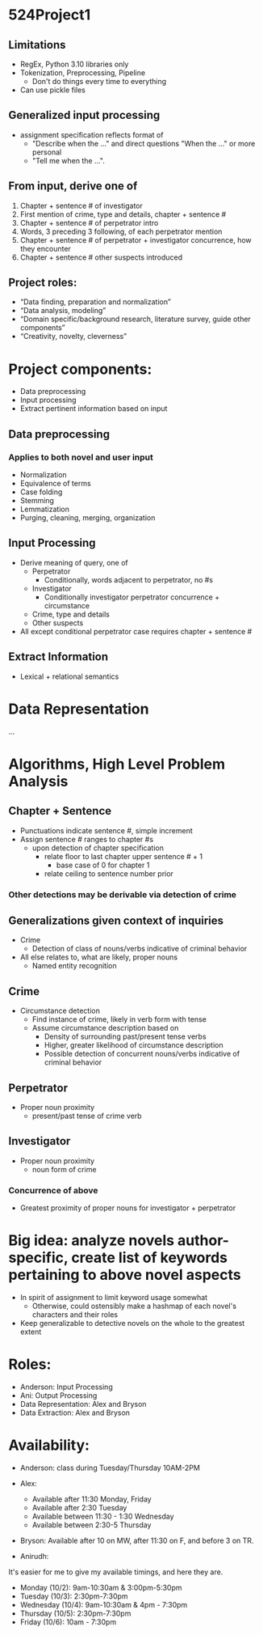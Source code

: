 # 524Project1

## Limitations
- RegEx, Python 3.10 libraries only
- Tokenization, Preprocessing, Pipeline
    * Don't do things every time to everything
- Can use pickle files

## Generalized input processing
* assignment specification reflects format of
    - "Describe when the ..." and direct questions "When the ..." or more personal 
    - "Tell me when the ...".

## From input, derive one of
1. Chapter + sentence # of investigator
2. First mention of crime, type and details, chapter + sentence #
3. Chapter + sentence # of perpetrator intro
4. Words, 3 preceding 3 following, of each perpetrator mention
5. Chapter + sentence # of perpetrator + investigator concurrence, how they encounter
6. Chapter + sentence # other suspects introduced

## Project roles:
- “Data finding, preparation and normalization”
- “Data analysis, modeling”
- “Domain specific/background research, literature survey, guide other components”
- “Creativity, novelty, cleverness”

# Project components:
- Data preprocessing
- Input processing
- Extract pertinent information based on input
	
## Data preprocessing
### Applies to both novel and user input
- Normalization
- Equivalence of terms
- Case folding
- Stemming
- Lemmatization
- Purging, cleaning, merging, organization

## Input Processing
- Derive meaning of query, one of
    * Perpetrator
        * Conditionally, words adjacent to perpetrator, no #s
    * Investigator
        * Conditionally investigator perpetrator concurrence + circumstance
    * Crime, type and details
    * Other suspects
- All except conditional perpetrator case requires chapter + sentence #

## Extract Information
- Lexical + relational semantics

# Data Representation
...

# Algorithms, High Level Problem Analysis

## Chapter + Sentence #
- Punctuations indicate sentence #, simple increment
- Assign sentence # ranges to chapter #s
    * upon detection of chapter specification
        * relate floor to last chapter upper sentence # + 1
            * base case of 0 for chapter 1
        * relate ceiling to sentence number prior

### Other detections may be derivable via detection of crime

## Generalizations given context of inquiries
- Crime
    * Detection of class of nouns/verbs indicative of criminal behavior
- All else relates to, what are likely, proper nouns
    * Named entity recognition

## Crime
- Circumstance detection
    * Find instance of crime, likely in verb form with tense
    * Assume circumstance description based on
        * Density of surrounding past/present tense verbs
        * Higher, greater likelihood of circumstance description
        * Possible detection of concurrent nouns/verbs indicative of criminal behavior


## Perpetrator
- Proper noun proximity
    * present/past tense of crime verb

## Investigator
- Proper noun proximity
    * noun form of crime

### Concurrence of above
- Greatest proximity of proper nouns for investigator + perpetrator

# Big idea: analyze novels author-specific, create list of keywords pertaining to above novel aspects
- In spirit of assignment to limit keyword usage somewhat
    * Otherwise, could ostensibly make a hashmap of each novel's characters and their roles
- Keep generalizable to detective novels on the whole to the greatest extent

# Roles:
- Anderson: Input Processing
- Ani: Output Processing
- Data Representation: Alex and Bryson
- Data Extraction: Alex and Bryson

# Availability:
- Anderson: class during Tuesday/Thursday 10AM-2PM
- Alex:
    * Available after 11:30 Monday, Friday
    * Available after 2:30 Tuesday
    * Available between 11:30 - 1:30 Wednesday
    * Available between 2:30-5 Thursday
- Bryson: Available after 10 on MW, after 11:30 on F, and before 3 on TR.

- Anirudh:

It's easier for me to give  my available timings, and here they are.

* Monday (10/2): 9am-10:30am & 3:00pm-5:30pm
* Tuesday (10/3): 2:30pm-7:30pm
* Wednesday (10/4): 9am-10:30am & 4pm - 7:30pm
* Thursday (10/5): 2:30pm-7:30pm
* Friday (10/6): 10am - 7:30pm
